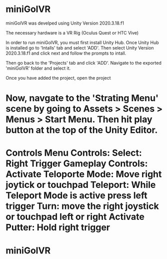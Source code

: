 # miniGolVR
miniGolVR was develped using Unity Version 2020.3.18.f1

The necessary hardware is a VR Rig (Oculus Quest or HTC Vive)

In order to run miniGolVR, you must first install Unity Hub. Once Unity Hub is installed
go to 'Intalls' tab and select 'ADD'. Then select Unity Version 2020.3.18.f1 and click next and follow the prompts to intall. 

Then go back to the 'Projects' tab and click 'ADD'. Navigate to the exported 'miniGolVR' folder and select it. 

Once you have added the project, open the project

Now, navgate to the 'Strating Menu' scene by going to Assets > Scenes > Menus > Start Menu. Then hit play button at the top of the Unity Editor. 
================================================================
Controls
	Menu Controls:
		Select: Right Trigger
	Gameplay Controls:
		Activate Teloporte Mode: Move right joytick or touchpad
		Teleport: While Teleport Mode is active press left trigger
		Turn: move the right joystick or touchpad left or right
		Activate Putter: Hold right trigger
================================================================
# miniGolVR